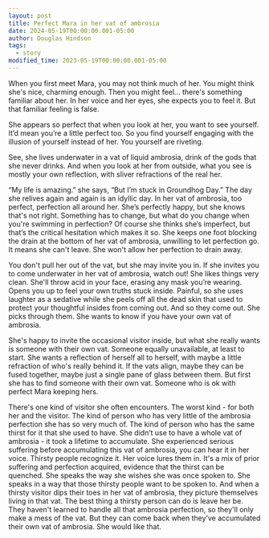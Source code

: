 ```yaml
---
layout: post
title: Perfect Mara in her vat of ambrosia
date: 2024-05-19T00:00:00.001-05:00
author: Douglas Hindson
tags:
  - story
modified_time: 2023-05-19T00:00:00.001-05:00
---
```


When you first meet Mara, you may not think much of her. You might think she's nice, charming enough. Then you might feel... there's something familiar about her. In her voice and her eyes, she expects you to feel it. But that familiar feeling is false.

She appears so perfect that when you look at her, you want to see yourself. It’d mean you’re a little perfect too. So you find yourself engaging with the illusion of yourself instead of her. You yourself are riveting.

See, she lives underwater in a vat of liquid ambrosia, drink of the gods that she never drinks. And when you look at her from outside, what you see is mostly your own reflection, with sliver refractions of the real her.

“My life is amazing.” she says, “But I’m stuck in Groundhog Day.” The day she relives again and again is an idyllic day. In her vat of ambrosia, too perfect, perfection all around her. She’s perfectly happy, but she knows that's not right. Something has to change, but what do you change when you're swimming in perfection? Of course she thinks she’s imperfect, but that’s the critical hesitation which makes it so. She keeps one foot blocking the drain at the bottom of her vat of ambrosia, unwilling to let perfection go. It means she can't leave. She won't allow her perfection to drain away. 

You don't pull her out of the vat, but she may invite you in. If she invites you to come underwater in her vat of ambrosia, watch out! She likes things very clean. She'll throw acid in your face, erasing any mask you’re wearing. Opens you up to feel your own truths stuck inside. Painful, so she uses laughter as a sedative while she peels off all the dead skin that used to protect your thoughtful insides from coming out. And so they come out. She picks through them. She wants to know if you have your own vat of ambrosia.

She's happy to invite the occasional visitor inside, but what she really wants is someone with their own vat. Someone equally unavailable, at least to start. She wants a reflection of herself all to herself, with maybe a little refraction of who's really behind it. If the vats align, maybe they can be fused together, maybe just a single pane of glass between them. But first she has to find someone with their own vat. Someone who is ok with perfect Mara keeping hers.

There's one kind of visitor she often encounters. The worst kind - for both her and the visitor. The kind of person who has very little of the ambrosia perfection she has so very much of. The kind of person who has the same thirst for it that she used to have. She didn’t use to have a whole vat of ambrosia - it took a lifetime to accumulate. She experienced serious suffering before accumulating this vat of ambrosia, you can hear it in her voice. Thirsty people recognize it. Her voice lures them in. It's a mix of prior suffering and perfection acquired, evidence that the thirst can be quenched. She speaks the way she wishes she was once spoken to. She speaks in a way that those thirsty people want to be spoken to. And when a thirsty visitor dips their toes in her vat of ambrosia, they picture themselves living in that vat. The best thing a thirsty person can do is leave her be. They haven't learned to handle all that ambrosia perfection, so they'll only make a mess of the vat. But they can come back when they’ve accumulated their own vat of ambrosia. She would like that.

